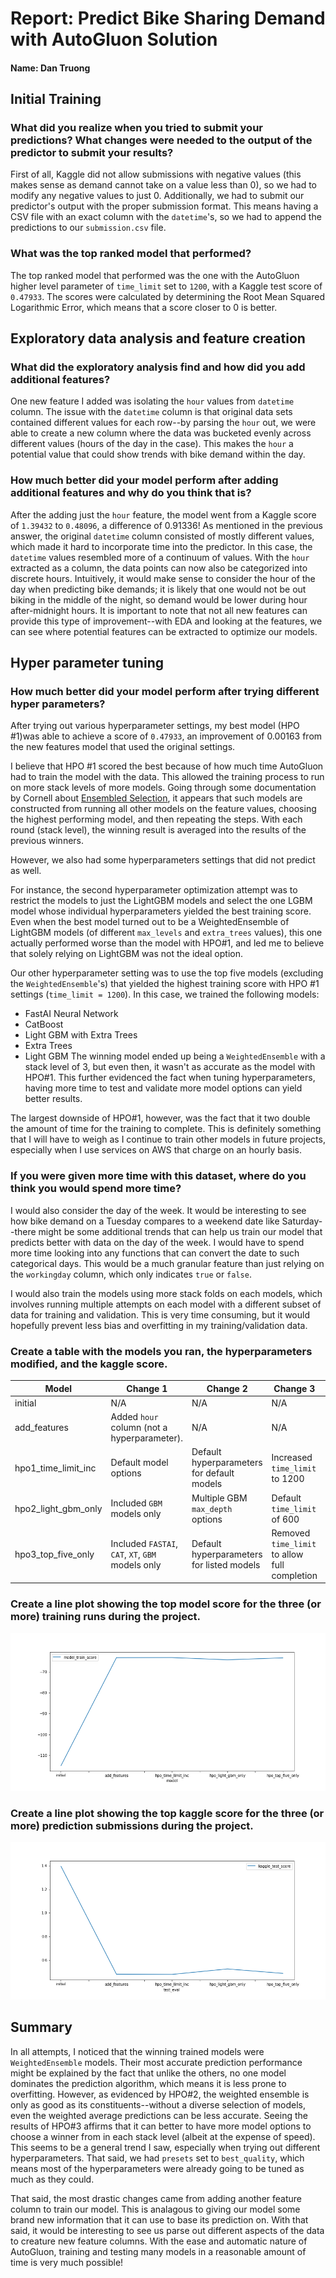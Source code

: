 # Report: Predict Bike Sharing Demand with AutoGluon Solution
#### Name: Dan Truong

## Initial Training
### What did you realize when you tried to submit your predictions? What changes were needed to the output of the predictor to submit your results?
First of all, Kaggle did not allow submissions with negative values (this makes sense as demand cannot take on a value less than 0), so we had to modify any negative values to just 0. Additionally, we had to submit our predictor's output with the proper submission format. This means having a CSV file with an exact column with the `datetime`'s, so we had to append the predictions to our `submission.csv` file.

### What was the top ranked model that performed?
The top ranked model that performed was the one with the AutoGluon higher level parameter of `time_limit` set to `1200`, with a Kaggle test score of `0.47933`.
The scores were calculated by determining the Root Mean Squared Logarithmic Error, which means that a score closer to 0 is better.

## Exploratory data analysis and feature creation
### What did the exploratory analysis find and how did you add additional features?
One new feature I added was isolating the `hour` values from `datetime` column. The issue with the `datetime` column is that original data sets contained different values for each row--by parsing the `hour` out, we were able to create a new column where the data was bucketed evenly across different values (hours of the day in the case). This makes the `hour` a potential value that could show trends with bike demand within the day.

### How much better did your model perform after adding additional features and why do you think that is?
After the adding just the `hour` feature, the model went from a Kaggle score of `1.39432` to `0.48096`, a difference of 0.91336! As mentioned in the previous answer, the original `datetime` column consisted of mostly different values, which made it hard to incorporate time into the predictor. In this case, the `datetime` values resembled more of a continuum of values. With the `hour` extracted as a column, the data points can now also be categorized into discrete hours. Intuitively, it would make sense to consider the hour of the day when predicting bike demands; it is likely that one would not be out biking in the middle of the night, so demand would be lower during hour after-midnight hours. It is important to note that not all new features can provide this type of improvement--with EDA and looking at the features, we can see where potential features can be extracted to optimize our models.

## Hyper parameter tuning
### How much better did your model perform after trying different hyper parameters?
After trying out various hyperparameter settings, my best model (HPO \#1)was able to achieve a score of `0.47933`, an improvement of 0.00163 from the new features model that used the original settings.

I believe that HPO \#1 scored the best because of how much time AutoGluon had to train the model with the data. This allowed the training process to run on more stack levels of more models. Going through some documentation by Cornell about [Ensembled Selection](https://www.cs.cornell.edu/~alexn/papers/shotgun.icml04.revised.rev2.pdf), it appears that such models are constructed from running all other models on the feature values, choosing the highest performing model, and then repeating the steps. With each round (stack level), the winning result is averaged into the results of the previous winners.

However, we also had some hyperparameters settings that did not predict as well.

For instance, the second hyperparameter optimization attempt was to restrict the models to just the LightGBM models and select the one LGBM model whose individual hyperparameters yielded the best training score. Even when the best model turned out to be a WeightedEnsemble of LightGBM models (of different `max_levels` and `extra_trees` values), this one actually performed worse than the model with HPO\#1, and led me to believe that solely relying on LightGBM was not the ideal option.

Our other hyperparameter setting was to use the top five models (excluding the `WeightedEnsemble`'s) that yielded the highest training score with HPO \#1 settings (`time_limit = 1200`). In this case, we trained the following models:
* FastAI Neural Network
* CatBoost
* Light GBM with Extra Trees
* Extra Trees
* Light GBM
The winning model ended up being a `WeightedEnsemble` with a stack level of 3, but even then, it wasn't as accurate as the model with HPO\#1. This further evidenced the fact when tuning hyperparameters, having more time to test and validate more model options can yield better results.

The largest downside of HPO\#1, however, was the fact that it two double the amount of time for the training to complete. This is definitely something that I will have to weigh as I continue to train other models in future projects, especially when I use services on AWS that charge on an hourly basis.


### If you were given more time with this dataset, where do you think you would spend more time?
I would also consider the day of the week. It would be interesting to see how bike demand on a Tuesday compares to a weekend date like Saturday--there might be some additional trends that can help us train our model that predicts better with data on the day of the week. I would have to spend more time looking into any functions that can convert the date to such categorical days. This would be a much granular feature than just relying on the `workingday` column, which only indicates `true` or `false`.

I would also train the models using more stack folds on each models, which involves running multiple attempts on each model with a different subset of data for training and validation. This is very time consuming, but it would hopefully prevent less bias and overfitting in my training/validation data.

### Create a table with the models you ran, the hyperparameters modified, and the kaggle score.
|Model|Change 1|Change 2|Change 3|Score|
|--|--|--|--|--|
|initial|N/A|N/A|N/A|1.39432|
|add_features|Added `hour` column (not a hyperparameter).|N/A|N/A|0.48096|
|hpo1_time_limit_inc|Default model options|Default hyperparameters for default models|Increased `time_limit` to 1200|0.47933|
|hpo2_light_gbm_only|Included `GBM` models only|Multiple GBM `max_depth` options|Default `time_limit` of 600|0.52567|
|hpo3_top_five_only|Included `FASTAI`, `CAT`, `XT`, `GBM` models only|Default hyperparameters for listed models|Removed `time_limit` to allow full completion|0.48817|

### Create a line plot showing the top model score for the three (or more) training runs during the project.

![model_train_score.png](img/model_train_score.png)

### Create a line plot showing the top kaggle score for the three (or more) prediction submissions during the project.

![model_test_score.png](img/model_test_score.png)

## Summary
In all attempts, I noticed that the winning trained models were `WeightedEnsemble` models. Their most accurate prediction performance might be explained by the fact that unlike the others, no one model dominates the prediction algorithm, which means it is less prone to overfitting. However, as evidenced by HPO\#2, the weighted ensemble is only as good as its constituents--without a diverse selection of models, even the weighted average predictions can be less accurate. Seeing the results of HPO\#3 affirms that it can better to have more model options to choose a winner from in each stack level (albeit at the expense of speed). This seems to be a general trend I saw, especially when trying out different hyperparameters. That said, we had `presets` set to `best_quality`, which means most of the hyperparameters were already going to be tuned as much as they could.

That said, the most drastic changes came from adding another feature column to train our model. This is analagous to giving our model some brand new information that it can use to base its prediction on. With that said, it would be interesting to see us parse out different aspects of the data to creature new feature columns. With the ease and automatic nature of AutoGluon, training and testing many models in a reasonable amount of time is very much possible!
